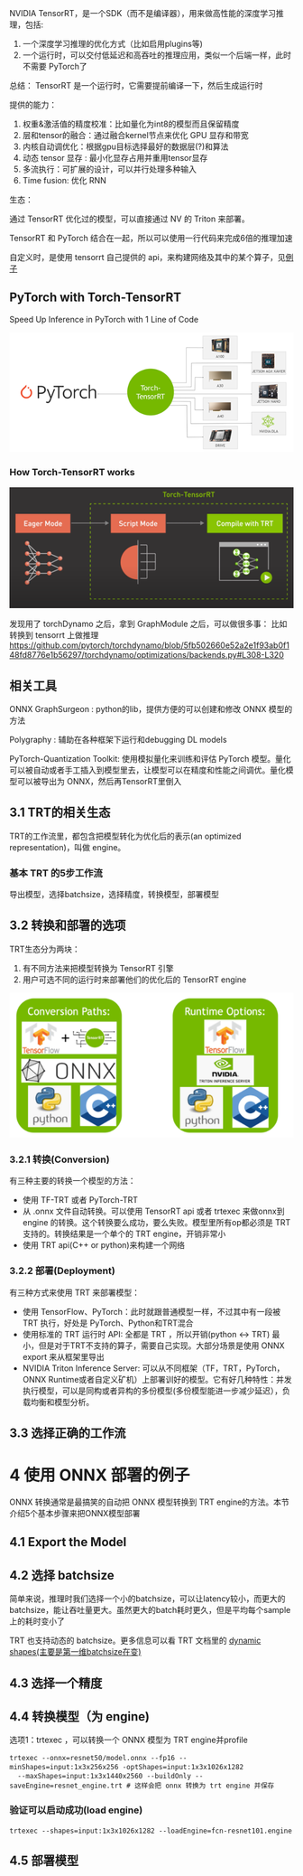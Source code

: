 NVIDIA TensorRT，是一个SDK（而不是编译器），用来做高性能的深度学习推理，包括:

1. 一个深度学习推理的优化方式（比如启用plugins等)
2. 一个运行时，可以交付低延迟和高吞吐的推理应用，类似一个后端一样，此时不需要 PyTorch了

总结： TensorRT 是一个运行时，它需要提前编译一下，然后生成运行时

提供的能力：

1. 权重&激活值的精度校准：比如量化为int8的模型而且保留精度
2. 层和tensor的融合：通过融合kernel节点来优化 GPU 显存和带宽
3. 内核自动调优化：根据gpu目标选择最好的数据层(?)和算法
4. 动态 tensor 显存 : 最小化显存占用并重用tensor显存
5. 多流执行：可扩展的设计，可以并行处理多种输入
6. Time fusion: 优化 RNN

生态：

通过 TensorRT 优化过的模型，可以直接通过 NV 的 Triton 来部署。

TensorRT 和 PyTorch 结合在一起，所以可以使用一行代码来完成6倍的推理加速

自定义时，是使用 tensorrt 自己提供的 api，来构建网络及其中的某个算子，见[例子](https://github.com/NVIDIA/trt-samples-for-hackathon-cn/blob/master/cookbook/02-API/Layer/ConvolutionNdLayer/SimpleUsage.py)

## PyTorch with Torch-TensorRT
Speed Up Inference in PyTorch with 1 Line of Code

![](./imgs/pytorch-torch-tensorrt.png)

### How Torch-TensorRT works

![](./imgs/pytorch-torchscript-compile-TRT.png)

发现用了 torchDynamo 之后，拿到 GraphModule 之后，可以做很多事：
比如转换到 tensorrt 上做推理
https://github.com/pytorch/torchdynamo/blob/5fb502660e52a2e1f93ab0f148fd8776e1b56297/torchdynamo/optimizations/backends.py#L308-L320


## 相关工具
ONNX GraphSurgeon : python的lib，提供方便的可以创建和修改 ONNX 模型的方法

Polygraphy : 辅助在各种框架下运行和debugging DL models

PyTorch-Quantization Toolkit: 使用模拟量化来训练和评估 PyTorch 模型。量化可以被自动或者手工插入到模型里去，让模型可以在精度和性能之间调优。量化模型可以被导出为
ONNX，然后再TensorRT里倒入


## 3.1 TRT的相关生态
TRT的工作流里，都包含把模型转化为优化后的表示(an optimized representation)，叫做 engine。
### 基本 TRT 的5步工作流
导出模型，选择batchsize，选择精度，转换模型，部署模型
## 3.2 转换和部署的选项
TRT生态分为两块：
1. 有不同方法来把模型转换为 TensorRT 引擎
2. 用户可选不同的运行时来部署他们的优化后的 TensorRT engine

![](imgs/trt-conversion-deploy.png)

### 3.2.1 转换(Conversion)
有三种主要的转换一个模型的方法：

* 使用 TF-TRT 或者 PyTorch-TRT
* 从 .onnx 文件自动转换。可以使用 TensorRT api 或者 trtexec 来做onnx到 engine 的转换。这个转换要么成功，要么失败。模型里所有op都必须是 TRT 支持的。转换结果是一个单个的 TRT engine，开销非常小
* 使用 TRT api(C++ or python)来构建一个网络

### 3.2.2 部署(Deployment)
有三种方式来使用 TRT 来部署模型：
* 使用 TensorFlow、PyTorch：此时就跟普通模型一样，不过其中有一段被 TRT 执行，好处是 PyTorch、Python和TRT混合
* 使用标准的 TRT 运行时 API: 全都是 TRT ，所以开销(python <-> TRT) 最小，但是对于TRT不支持的算子，需要自己实现。大部分场景是使用 ONNX export 来从框架里导出
* NVIDIA Triton Inference Server: 可以从不同框架（TF，TRT，PyTorch，ONNX Runtime或者自定义矿机）上部署训好的模型。它有好几种特性：并发执行模型，可以是同构或者异构的多份模型(多份模型能进一步减少延迟），负载均衡和模型分析。

## 3.3 选择正确的工作流

# 4 使用 ONNX 部署的例子
ONNX 转换通常是最搞笑的自动把 ONNX 模型转换到 TRT engine的方法。本节介绍5个基本步骤来把ONNX模型部署

## 4.1 Export the Model

## 4.2 选择 batchsize
简单来说，推理时我们选择一个小的batchsize，可以让latency较小，而更大的batchsize，能让吞吐量更大。虽然更大的batch耗时更久，但是平均每个sample上的耗时变小了

TRT 也支持动态的 batchsize。更多信息可以看 TRT 文档里的 [dynamic shapes(主要是第一维batchsize在变)](https://docs.nvidia.com/deeplearning/tensorrt/developer-guide/index.html#work_dynamic_shapes)

## 4.3 选择一个精度

## 4.4 转换模型（为 engine)
选项1：trtexec ，可以转换一个 ONNX 模型为 TRT engine并profile
```
trtexec --onnx=resnet50/model.onnx --fp16 --minShapes=input:1x3x256x256 -optShapes=input:1x3x1026x1282
  --maxShapes=input:1x3x1440x2560 --buildOnly --saveEngine=resnet_engine.trt # 这样会把 onnx 转换为 trt engine 并保存
```

### 验证可以启动成功(load engine)
```
trtexec --shapes=input:1x3x1026x1282 --loadEngine=fcn-resnet101.engine
```
## 4.5 部署模型



